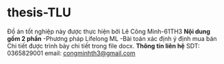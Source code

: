 # thesis-TLU
Đồ án tốt nghiệp này được thực hiện bởi Lê Công Minh-61TH3
<space>**Nội dung gồm 2 phần**<space>
-Phương pháp Lifelong ML
-Bài toán xác định ý định mua bán
Chi tiết được trình bày chi tiết trong file docx.
<space>**Thông tin liên hệ**<space>
SDT: 0365829001
email: congminhth3@gmail.com
